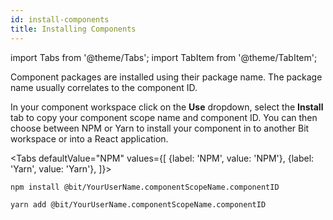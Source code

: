 ```yaml
---
id: install-components
title: Installing Components
---
```


import Tabs from '@theme/Tabs';
import TabItem from '@theme/TabItem';

Component packages are installed using their package name. The package name usually correlates to the component ID.

In your component workspace click on the **Use** dropdown, select the **Install** tab to copy your component scope name and component ID. You can then choose between NPM or Yarn to install your component in to another Bit workspace or into a React application.

<Tabs
defaultValue="NPM"
values={[
{label: 'NPM', value: 'NPM'},
{label: 'Yarn', value: 'Yarn'},
]}>
<TabItem value="NPM">

```bash
npm install @bit/YourUserName.componentScopeName.componentID
```

  </TabItem>
  <TabItem value="Yarn">

```bash
yarn add @bit/YourUserName.componentScopeName.componentID
```

  </TabItem>
</Tabs>
